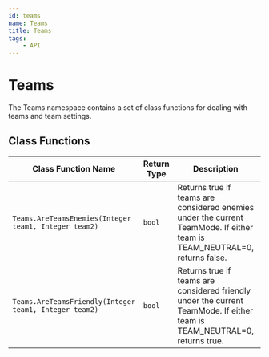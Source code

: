 ```yaml
---
id: teams
name: Teams
title: Teams
tags:
    - API
---
```


# Teams

The Teams namespace contains a set of class functions for dealing with teams and team settings.

## Class Functions

| Class Function Name | Return Type | Description | Tags |
| -------------- | ----------- | ----------- | ---- |
| `Teams.AreTeamsEnemies(Integer team1, Integer team2)` | `bool` | Returns true if teams are considered enemies under the current TeamMode. If either team is TEAM_NEUTRAL=0, returns false. | None |
| `Teams.AreTeamsFriendly(Integer team1, Integer team2)` | `bool` | Returns true if teams are considered friendly under the current TeamMode. If either team is TEAM_NEUTRAL=0, returns true. | None |
